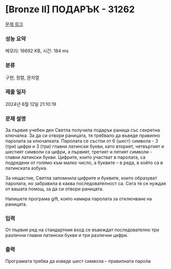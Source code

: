 # [Bronze II] ПОДАРЪК - 31262 

[문제 링크](https://www.acmicpc.net/problem/31262) 

### 성능 요약

메모리: 16692 KB, 시간: 184 ms

### 분류

구현, 정렬, 문자열

### 제출 일자

2024년 6월 12일 21:10:19

### 문제 설명

<p>За първия учебен ден Светла получила подарък раница със секретна ключалка. За да си отвори раницата, тя трябвало да въведе правилно паролата за ключалката. Паролата се състои от 6 (шест) символа - 3 (три) цифри и 3 (три) главни латински букви, като вторият, четвъртият и шестият символи са цифри, а първият, третият и петият символи - главни латински букви. Цифрите, които участват в паролата, са подредени от голямо към малко число, а буквите – в реда, в който са в латинската азбука.</p>

<p>За нещастие, Светла запомнила цифрите и буквите, които образуват паролата, но забравила в каква последователност са. Сега тя се нуждае от вашата помощ, за да си отвори раницата.</p>

<p>Напишете програма gift, която намира паролата за отключване на раницата.</p>

### 입력 

 <p>От първия ред на стандартния вход се въвеждат последователно три различни главни латински букви и три различни цифри.</p>

### 출력 

 <p>Програмата трябва да изведе шест символа – правилната парола</p>

